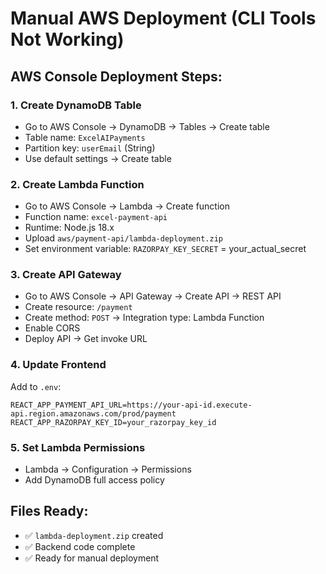 # Manual AWS Deployment (CLI Tools Not Working)

## AWS Console Deployment Steps:

### 1. Create DynamoDB Table
- Go to AWS Console → DynamoDB → Tables → Create table
- Table name: `ExcelAIPayments`
- Partition key: `userEmail` (String)
- Use default settings → Create table

### 2. Create Lambda Function
- Go to AWS Console → Lambda → Create function
- Function name: `excel-payment-api`
- Runtime: Node.js 18.x
- Upload `aws/payment-api/lambda-deployment.zip`
- Set environment variable: `RAZORPAY_KEY_SECRET` = your_actual_secret

### 3. Create API Gateway
- Go to AWS Console → API Gateway → Create API → REST API
- Create resource: `/payment`
- Create method: `POST` → Integration type: Lambda Function
- Enable CORS
- Deploy API → Get invoke URL

### 4. Update Frontend
Add to `.env`:
```
REACT_APP_PAYMENT_API_URL=https://your-api-id.execute-api.region.amazonaws.com/prod/payment
REACT_APP_RAZORPAY_KEY_ID=your_razorpay_key_id
```

### 5. Set Lambda Permissions
- Lambda → Configuration → Permissions
- Add DynamoDB full access policy

## Files Ready:
- ✅ `lambda-deployment.zip` created
- ✅ Backend code complete
- ✅ Ready for manual deployment